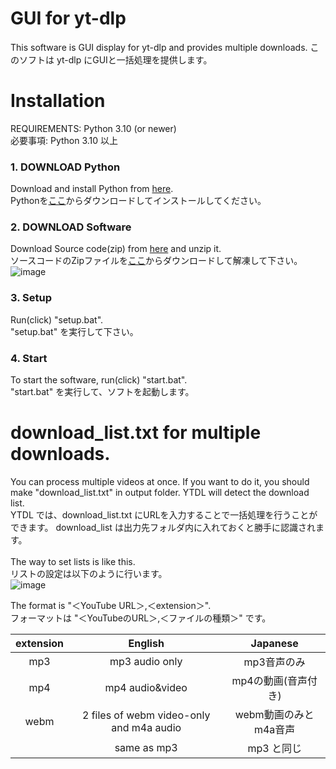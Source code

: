 # GUI for yt-dlp
This software is GUI display for yt-dlp and provides multiple downloads.
このソフトは yt-dlp にGUIと一括処理を提供します。

# Installation
REQUIREMENTS: Python 3.10 (or newer)<br>
必要事項: Python 3.10 以上

### 1. DOWNLOAD Python
Download and install Python from [here](https://www.python.org/downloads/).<br>
Pythonを[ここ](https://www.python.org/downloads/)からダウンロードしてインストールしてください。
<br>

### 2. DOWNLOAD Software
Download Source code(zip) from [here](https://github.com/mutoxu-N/yt-dlp-GUI/releases/tag/v1.1) and unzip it.<br>
ソースコードのZipファイルを[ここ](https://github.com/mutoxu-N/yt-dlp-GUI/releases/tag/v1.1)からダウンロードして解凍して下さい。
![image](https://user-images.githubusercontent.com/55544957/221342354-944c1c70-9eda-4034-8465-57b1a2b2ad92.png)


### 3. Setup
Run(click) "setup.bat".<br>
"setup.bat" を実行して下さい。

### 4. Start
To start the software, run(click) "start.bat".<br>
"start.bat" を実行して、ソフトを起動します。


# download_list.txt for multiple downloads.
You can process multiple videos at once. If you want to do it, you should make "download_list.txt" in output folder. YTDL will detect the download list.<br>
YTDL では、download_list.txt にURLを入力することで一括処理を行うことができます。 download_list は出力先フォルダ内に入れておくと勝手に認識されます。<br>
<br>
The way to set lists is like this.<br>
リストの設定は以下のように行います。<br>
![image](https://user-images.githubusercontent.com/55544957/221341313-bc4e9d92-8184-44d4-aa21-6aafcd5cebd3.png)

The format is "＜YouTube URL＞,＜extension＞".<br>
フォーマットは "＜YouTubeのURL＞,＜ファイルの種類＞" です。<br>

|extension|English|Japanese|
|:-:|:-:|:-:|
|mp3|mp3 audio only|mp3音声のみ|
|mp4|mp4 audio&video|mp4の動画(音声付き)|
|webm|2 files of webm video-only and m4a audio|webm動画のみとm4a音声|
| |same as mp3|mp3 と同じ|
